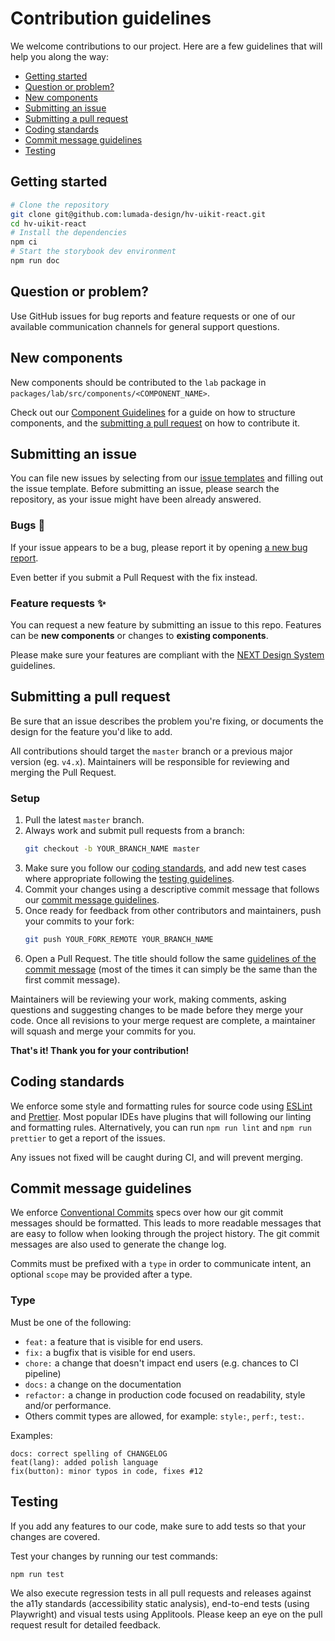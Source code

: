 # Contribution guidelines

We welcome contributions to our project. Here are a few guidelines that will help you along the way:

- [Getting started](#getting-started)
- [Question or problem?](#question-or-problem)
- [New components](#new-components)
- [Submitting an issue](#submitting-an-issue)
- [Submitting a pull request](#submitting-a-pull-request)
- [Coding standards](#coding-standards)
- [Commit message guidelines](#commit-message-guidelines)
- [Testing](#testing)

<h2 id="getting-started">Getting started</h2>

```sh
# Clone the repository
git clone git@github.com:lumada-design/hv-uikit-react.git
cd hv-uikit-react
# Install the dependencies
npm ci
# Start the storybook dev environment
npm run doc
```

<h2 id="question-or-problem">Question or problem?</h2>

Use GitHub issues for bug reports and feature requests or one of our available communication channels for general support questions.

<h2 id="new-components">New components</h2>

New components should be contributed to the `lab` package in `packages/lab/src/components/<COMPONENT_NAME>`.

Check out our [Component Guidelines](./?path=/docs/overview-community-component-guidelines--docs) for a guide on how to structure components, and the [submitting a pull request](#submitting-a-pull-request) on how to contribute it.

<h2 id="submitting-an-issue">Submitting an issue</h2>

You can file new issues by selecting from our [issue templates](https://github.com/lumada-design/hv-uikit-react/issues/new/choose) and filling out the issue template.
Before submitting an issue, please search the repository, as your issue might have been already answered.

### Bugs 🐛

If your issue appears to be a bug, please report it by opening [a new bug report](https://github.com/lumada-design/hv-uikit-react/issues/new?template=1.bug_report.yml).

Even better if you submit a Pull Request with the fix instead.

### Feature requests ✨

You can request a new feature by submitting an issue to this repo.
Features can be **new components** or changes to **existing components**.

Please make sure your features are compliant with the [NEXT Design System](https://designsystem.hitachivantara.com/) guidelines.

<h2 id="submitting-a-pull-request">Submitting a pull request</h2>

Be sure that an issue describes the problem you're fixing, or documents the design for the feature you'd like to add.

All contributions should target the `master` branch or a previous major version (eg. `v4.x`). Maintainers will be responsible for reviewing and merging the Pull Request.

### Setup

1. Pull the latest `master` branch.
2. Always work and submit pull requests from a branch:
   ```sh
   git checkout -b YOUR_BRANCH_NAME master
   ```
3. Make sure you follow our [coding standards](#coding-standards), and add new test cases where appropriate following the [testing guidelines](#testing).
4. Commit your changes using a descriptive commit message that follows our [commit message guidelines](#commit-message-guidelines).
5. Once ready for feedback from other contributors and maintainers, push your commits to your fork:
   ```sh
   git push YOUR_FORK_REMOTE YOUR_BRANCH_NAME
   ```
6. Open a Pull Request. The title should follow the same [guidelines of the commit message](#commit-message-guidelines) (most of the times it can simply be the same than the first commit message).

Maintainers will be reviewing your work, making comments, asking questions and suggesting changes to be made before they merge your code.
Once all revisions to your merge request are complete, a maintainer will squash and merge your commits for you.

**That's it! Thank you for your contribution!**

<h2 id="coding-standards">Coding standards</h2>

We enforce some style and formatting rules for source code using [ESLint](http://eslint.org/) and [Prettier](https://prettier.io/).
Most popular IDEs have plugins that will following our linting and formatting rules. Alternatively, you can run `npm run lint` and `npm run prettier` to get a report of the issues.

Any issues not fixed will be caught during CI, and will prevent merging.

<h2 id="commit-message-guidelines">Commit message guidelines</h2>

We enforce [Conventional Commits](https://www.conventionalcommits.org/en/v1.0.0/) specs over how our git commit messages should be formatted.
This leads to more readable messages that are easy to follow when looking through the project history. The git commit messages are also used to generate the change log.

Commits must be prefixed with a `type` in order to communicate intent, an optional `scope` may be provided after a type.

### Type

Must be one of the following:

- `feat:` a feature that is visible for end users.
- `fix:` a bugfix that is visible for end users.
- `chore:` a change that doesn't impact end users (e.g. chances to CI pipeline)
- `docs:` a change on the documentation
- `refactor:` a change in production code focused on readability, style and/or performance.
- Others commit types are allowed, for example: `style:`, `perf:`, `test:`.

Examples:

```
docs: correct spelling of CHANGELOG
feat(lang): added polish language
fix(button): minor typos in code, fixes #12
```

<h2 id="testing">Testing</h2>

If you add any features to our code, make sure to add tests so that your changes are covered.

Test your changes by running our test commands:

```
npm run test
```

We also execute regression tests in all pull requests and releases against the a11y standards (accessibility static analysis), end-to-end tests (using Playwright) and visual tests using Applitools. Please keep an eye on the pull request result for detailed feedback.
